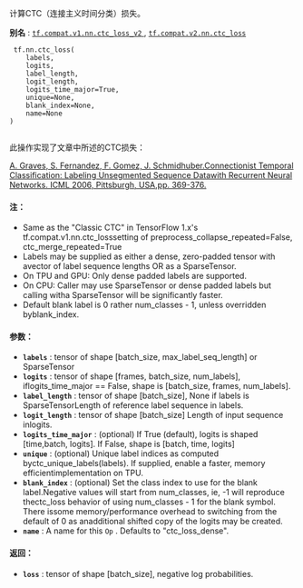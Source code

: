 计算CTC（连接主义时间分类）损失。

**别名** : [ `tf.compat.v1.nn.ctc_loss_v2` ](/api_docs/python/tf/nn/ctc_loss), [ `tf.compat.v2.nn.ctc_loss` ](/api_docs/python/tf/nn/ctc_loss)

```
 tf.nn.ctc_loss(
    labels,
    logits,
    label_length,
    logit_length,
    logits_time_major=True,
    unique=None,
    blank_index=None,
    name=None
)
 
```

此操作实现了文章中所述的CTC损失：

[A. Graves, S. Fernandez, F. Gomez, J. Schmidhuber.Connectionist Temporal Classification: Labeling Unsegmented Sequence Datawith Recurrent Neural Networks. ICML 2006, Pittsburgh, USA,pp. 369-376.](http://www.cs.toronto.edu/%7Egraves/icml_2006.pdf)

#### 注：
- Same as the "Classic CTC" in TensorFlow 1.x's tf.compat.v1.nn.ctc_losssetting of preprocess_collapse_repeated=False, ctc_merge_repeated=True
- Labels may be supplied as either a dense, zero-padded tensor with avector of label sequence lengths OR as a SparseTensor.
- On TPU and GPU: Only dense padded labels are supported.
- On CPU: Caller may use SparseTensor or dense padded labels but calling witha SparseTensor will be significantly faster.
- Default blank label is 0 rather num_classes - 1, unless overridden byblank_index.


#### 参数：
- **`labels`** : tensor of shape [batch_size, max_label_seq_length] or SparseTensor
- **`logits`** : tensor of shape [frames, batch_size, num_labels], iflogits_time_major == False, shape is [batch_size, frames, num_labels].
- **`label_length`** : tensor of shape [batch_size], None if labels is SparseTensorLength of reference label sequence in labels.
- **`logit_length`** : tensor of shape [batch_size] Length of input sequence inlogits.
- **`logits_time_major`** : (optional) If True (default), logits is shaped [time,batch, logits]. If False, shape is [batch, time, logits]
- **`unique`** : (optional) Unique label indices as computed byctc_unique_labels(labels).  If supplied, enable a faster, memory efficientimplementation on TPU.
- **`blank_index`** : (optional) Set the class index to use for the blank label.Negative values will start from num_classes, ie, -1 will reproduce thectc_loss behavior of using num_classes - 1 for the blank symbol. There issome memory/performance overhead to switching from the default of 0 as anadditional shifted copy of the logits may be created.
- **`name`** : A name for this  `Op` . Defaults to "ctc_loss_dense".


#### 返回：
- **`loss`** : tensor of shape [batch_size], negative log probabilities.
